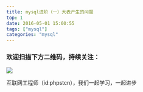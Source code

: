 ```yaml
---
title: mysql进阶（一）大表产生的问题
top: 1
date: 2016-05-01 15:00:55
tags: ["mysql"]
categories: "mysql"
---
```



### 欢迎扫描下方二维码，持续关注：
![](https://ww1.sinaimg.cn/large/a616b9a4gy1g4xzv954a4j20760763yo.jpg)

互联网工程师（id:phpstcn），我们一起学习，一起进步